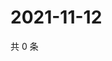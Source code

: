 # 2021-11-12

共 0 条

<!-- BEGIN WEIBO -->
<!-- 最后更新时间 Fri Nov 12 2021 17:08:46 GMT+0800 (China Standard Time) -->

<!-- END WEIBO -->
